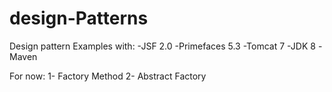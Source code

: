 # design-Patterns
Design pattern Examples with:
-JSF 2.0
-Primefaces 5.3
-Tomcat 7 
-JDK 8
-Maven

For now:
1- Factory Method
2- Abstract Factory
